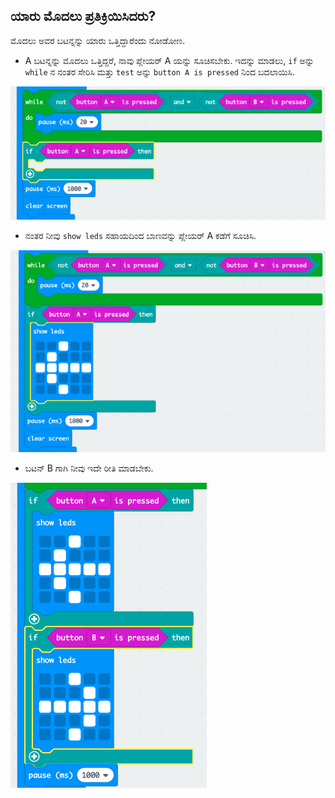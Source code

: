 ## ಯಾರು ಮೊದಲು ಪ್ರತಿಕ್ರಿಯಿಸಿದರು?

ಮೊದಲು ಅವರ ಬಟನ್ನನ್ನು ಯಾರು ಒತ್ತಿದ್ದಾರೆಂದು ನೋಡೋಣ.

+ A ಬಟನ್ನನ್ನು ಮೊದಲು ಒತ್ತಿದ್ದರೆ, ನಾವು ಪ್ಲೇಯರ್ A ಯನ್ನು ಸೂಚಿಸಬೇಕು. ಇದನ್ನು ಮಾಡಲು, `if` ಅನ್ನು `while` ನ ನಂತರ ಸೇರಿಸಿ ಮತ್ತು `test` ಅನ್ನು `button A is pressed` ನಿಂದ ಬದಲಾಯಿಸಿ.

![screenshot](images/reaction-if-a.png)

+ ನಂತರ ನೀವು `show leds` ಸಹಾಯದಿಂದ ಬಾಣವನ್ನು ಪ್ಲೇಯರ್ A ಕಡೆಗೆ ಸೂಚಿಸಿ.

![screenshot](images/reaction-if-a-show.png)

+ ಬಟನ್ B ಗಾಗಿ ನೀವು ಇದೇ ರೀತಿ ಮಾಡಬೇಕು.

![screenshot](images/reaction-if-b-show.png)